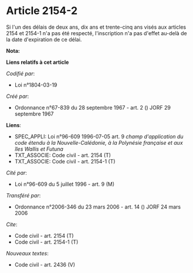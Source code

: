 # Article 2154-2

Si l'un des délais de deux ans, dix ans et trente-cinq ans visés aux articles 2154 et 2154-1 n'a pas été respecté,
l'inscription n'a pas d'effet au-delà de la date d'expiration de ce délai.

**Nota:**



**Liens relatifs à cet article**

_Codifié par_:

  - Loi n°1804-03-19

_Créé par_:

  - Ordonnance n°67-839 du 28 septembre 1967 - art. 2 () JORF 29 septembre 1967

**Liens**:

  - SPEC_APPLI: Loi n°96-609 1996-07-05 art. 9 *champ d'application du code étendu à la Nouvelle-Calédonie, à la Polynésie française et aux îles Wallis et Futuna*
  - TXT_ASSOCIE: Code civil - art. 2154 (T)
  - TXT_ASSOCIE: Code civil - art. 2154-1 (T)

_Cité par_:

  - Loi n°96-609 du 5 juillet 1996 - art. 9 (M)

_Transféré par_:

  - Ordonnance n°2006-346 du 23 mars 2006 - art. 14 () JORF 24 mars 2006

_Cite_:

  - Code civil - art. 2154 (T)
  - Code civil - art. 2154-1 (T)

_Nouveaux textes_:

  - Code civil - art. 2436 (V)
